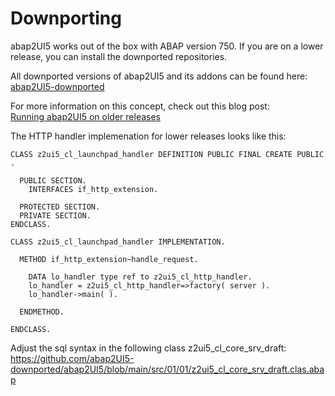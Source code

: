 # Downporting

abap2UI5 works out of the box with ABAP version 750. If you are on a lower release, you can install the downported repositories. <br>

All downported versions of abap2UI5 and its addons can be found  here: <br>
[abap2UI5-downported](https://github.com/abap2UI5-downported/)
<br>

For more information on this concept, check out this blog post: <br>
[Running abap2UI5 on older releases](https://www.linkedin.com/pulse/running-abap2ui5-older-r3-releases-downport-compatibility-abaplint-mjkle/)

The HTTP handler implemenation for lower releases looks like this:
```abap
CLASS z2ui5_cl_launchpad_handler DEFINITION PUBLIC FINAL CREATE PUBLIC .

  PUBLIC SECTION.
    INTERFACES if_http_extension.

  PROTECTED SECTION.
  PRIVATE SECTION.
ENDCLASS.

CLASS z2ui5_cl_launchpad_handler IMPLEMENTATION.

  METHOD if_http_extension~handle_request.

    DATA lo_handler type ref to z2ui5_cl_http_handler.
    lo_handler = z2ui5_cl_http_handler=>factory( server ).
    lo_handler->main( ).

  ENDMETHOD.

ENDCLASS.
```

Adjust the sql syntax in the following class z2ui5_cl_core_srv_draft: <br>
https://github.com/abap2UI5-downported/abap2UI5/blob/main/src/01/01/z2ui5_cl_core_srv_draft.clas.abap
